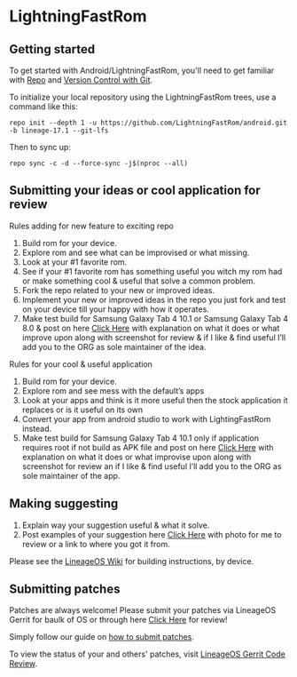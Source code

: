 LightningFastRom
===========

Getting started
---------------

To get started with Android/LightningFastRom, you'll need to get
familiar with [Repo](https://source.android.com/source/using-repo.html) and [Version Control with Git](https://source.android.com/source/version-control.html).

To initialize your local repository using the LightningFastRom trees, use a command like this:
```
repo init --depth 1 -u https://github.com/LightningFastRom/android.git -b lineage-17.1 --git-lfs
```
Then to sync up:
```
repo sync -c -d --force-sync -j$(nproc --all)
```
Submitting your ideas or cool application for review
----------------------------------------------
Rules adding for new feature to exciting repo
1. Build rom for your device.
2. Explore rom and see what can be improvised or what missing.
3. Look at your #1 favorite rom.
4. See if your #1 favorite rom has something useful you witch my rom had or make something cool & useful that solve a common problem.
5. Fork the repo related to your new or improved ideas.
6. Implement your new or improved ideas in the repo you just fork and test on your device till your happy with how it operates.
7. Make test build for Samsung Galaxy Tab 4 10.1 or Samsung Galaxy Tab 4 8.0 & post on here [Click Here](https://forum.xda-developers.com/tab-4/development/samsung-galaxy-tab-4-light-project-t3877643) with explanation on what it does or what improve upon along with screenshot for review & if I like & find useful I’ll add you to the ORG as sole maintainer of the idea.

Rules for your cool & useful application
1. Build rom for your device.
2. Explore rom and see mess with the default’s apps
3. Look at your apps and think is it more useful then the stock application it replaces or is it useful on its own
5. Convert your app from android studio to work with LightingFastRom instead.
6. Make test build for Samsung Galaxy Tab 4 10.1 only if application requires root if not build as APK file and post on here [Click Here](https://forum.xda-developers.com/tab-4/development/samsung-galaxy-tab-4-light-project-t3877643) with explanation on what it does or what improvise upon along with screenshot for review an if I like & find useful I’ll add you to the ORG as sole maintainer of the app.

Making suggesting
----------------------------------------------
1. Explain way your suggestion useful & what it solve.
2. Post examples of your suggestion here [Click Here](https://forum.xda-developers.com/tab-4/development/samsung-galaxy-tab-4-light-project-t3877643) with photo for me to review or a link to where you got it from.

Please see the [LineageOS Wiki](https://wiki.lineageos.org/) for building instructions, by device.


Submitting patches
------------------
Patches are always welcome! Please submit your patches via LineageOS Gerrit for baulk of OS or through here [Click Here](https://forum.xda-developers.com/tab-4/development/samsung-galaxy-tab-4-light-project-t3877643) for review!

Simply follow our guide on [how to submit patches](https://wiki.lineageos.org/submitting-patch-howto.html).

To view the status of your and others' patches, visit [LineageOS Gerrit Code Review](https://review.lineageos.org/).

